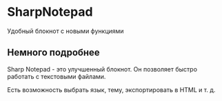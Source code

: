 # SharpNotepad
Удобный блокнот с новыми функциями

## Немного подробнее
Sharp Notepad - это улучшенный блокнот. Он позволяет быстро работать с текстовыми файлами.

Есть возможность выбрать язык, тему, экспортировать в HTML и т. д.
